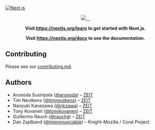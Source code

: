 [![Next.js](https://assets.zeit.co/image/upload/v1538361091/repositories/next-js/next-js.png)](https://nextjs.org)

<p align="center">
  <a aria-label="ZEIT logo" href="https://github.com/zeit">
    <img src="https://img.shields.io/badge/MADE%20BY%20ZEIT-000000.svg?style=for-the-badge&logo=ZEIT&labelColor=000000&logoWidth=20">
  </a>
  <a aria-label="NPM version" href="https://www.npmjs.com/package/next">
    <img alt="" src="https://img.shields.io/npm/v/next.svg?style=for-the-badge&labelColor=000000">
  </a>
  <a aria-label="License" href="https://github.com/zeit/next.js/blob/canary/license.md">
    <img alt="" src="https://img.shields.io/npm/l/next.svg?style=for-the-badge&labelColor=000000">
  </a>
  <a aria-label="join us in spectrum" href="https://spectrum.chat/next-js">
    <img alt="" src="https://img.shields.io/badge/Join%20the%20community-blueviolet.svg?style=for-the-badge&logo=Next.js&labelColor=000000&logoWidth=20">
  </a>
</p>

<p align="center">
  <strong>
    Visit <a aria-label="next.js learn" href="https://nextjs.org/learn">https://nextjs.org/learn</a> to get started with Next.js.
  </strong>
</p>

<p align="center">
  <strong>
    Visit <a aria-label="next.js learn" href="https://nextjs.org/docs">https://nextjs.org/docs</a> to see the documentation.
  </strong>
</p>

## Contributing

Please see our [contributing.md](/contributing.md).

## Authors

- Arunoda Susiripala ([@arunoda](https://twitter.com/arunoda)) – [ZEIT](https://zeit.co)
- Tim Neutkens ([@timneutkens](https://twitter.com/timneutkens)) – [ZEIT](https://zeit.co)
- Naoyuki Kanezawa ([@nkzawa](https://twitter.com/nkzawa)) – [ZEIT](https://zeit.co)
- Tony Kovanen ([@tonykovanen](https://twitter.com/tonykovanen)) – [ZEIT](https://zeit.co)
- Guillermo Rauch ([@rauchg](https://twitter.com/rauchg)) – [ZEIT](https://zeit.co)
- Dan Zajdband ([@impronunciable](https://twitter.com/impronunciable)) – Knight-Mozilla / Coral Project
